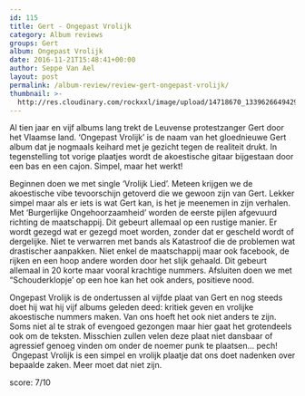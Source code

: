 ```yaml
---
id: 115
title: Gert - Ongepast Vrolijk
category: Album reviews
groups: Gert
album: Ongepast Vrolijk
date: 2016-11-21T15:48:41+00:00
author: Seppe Van Ael
layout: post
permalink: /album-review/review-gert-ongepast-vrolijk/
thumbnail: >-
  http://res.cloudinary.com/rockxxl/image/upload/14718670_1339626649429467_5773290926041720592_n.jpg
---
```

<figure class="tmblr-full"></figure> Al tien jaar en vijf albums lang trekt de Leuvense protestzanger Gert door het Vlaamse land. ‘Ongepast Vrolijk’ is de naam van het gloednieuwe Gert album dat je nogmaals keihard met je gezicht tegen de realiteit drukt. In tegenstelling tot vorige plaatjes wordt de akoestische gitaar bijgestaan door een bas en een cajon. Simpel, maar het werkt!

Beginnen doen we met single ‘Vrolijk Lied’. Meteen krijgen we de akoestische vibe tevoorschijn getoverd die we gewoon zijn van Gert. Lekker simpel maar als er iets is wat Gert kan, is het je meenemen in zijn verhalen. Met ‘Burgerlijke Ongehoorzaamheid’ worden de eerste pijlen afgevuurd richting de maatschappij. Dit gebeurt allemaal op een rustige manier. Er wordt gezegd wat er gezegd moet worden, zonder dat er gescheld wordt of dergelijke. Niet te verwarren met bands als Katastroof die de problemen wat drastischer aanpakken. Niet enkel de maatschappij maar ook facebook, de rijken en een hoop andere worden door het slijk gehaald. Dit gebeurt allemaal in 20 korte maar vooral krachtige nummers. Afsluiten doen we met “Schouderklopje’ op een hoe kan het ook anders, positieve nood.

Ongepast Vrolijk is de ondertussen al vijfde plaat van Gert en nog steeds doet hij wat hij vijf albums geleden deed: kritiek geven en vrolijke akoestische nummers maken. Van ons hoeft het ook niet anders te zijn. Soms niet al te strak of evengoed gezongen maar hier gaat het grotendeels ook om de teksten. Misschien zullen velen deze plaat niet dansbaar of agressief genoeg vinden om onder de noemer punk te plaatsen… pech!  Ongepast Vrolijk is een simpel en vrolijk plaatje dat ons doet nadenken over bepaalde zaken. Meer moet dat niet zijn.

score: 7/10
